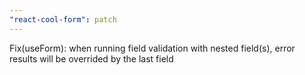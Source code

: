 ```yaml
---
"react-cool-form": patch
---
```


Fix(useForm): when running field validation with nested field(s), error results will be overrided by the last field
